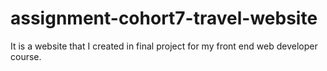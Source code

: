 # assignment-cohort7-travel-website
It is a website that I created in final project for my front end web developer course.
